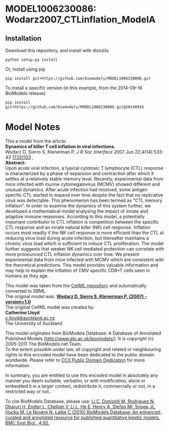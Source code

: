 # MODEL1006230086: Wodarz2007_CTLinflation_ModelA

## Installation

Download this repository, and install with distutils

`python setup.py install`

Or, install using pip

`pip install git+https://github.com/biomodels/MODEL1006230086.git`

To install a specific version (in this example, from the 2014-09-16 BioModels release)

`pip install git+https://github.com/biomodels/MODEL1006230086.git@20140916`


# Model Notes


This a model from the article:  
**Dynamics of killer T cell inflation in viral infections.**   
Wodarz D, Sierro S, Klenerman P. _J R Soc Interface_ 2007 Jun 22;4(14):533-43
[17251133](http://www.ncbi.nlm.nih.gov/pubmed/17251133) ,  
**Abstract:**   
Upon acute viral infection, a typical cytotoxic T lymphocyte (CTL) response is
characterized by a phase of expansion and contraction after which it settles
at a relatively stable memory level. Recently, experimental data from mice
infected with murine cytomegalovirus (MCMV) showed different and unusual
dynamics. After acute infection had resolved, some antigen specific CTL
started to expand over time despite the fact that no replicative virus was
detectable. This phenomenon has been termed as "CTL memory inflation". In
order to examine the dynamics of this system further, we developed a
mathematical model analysing the impact of innate and adaptive immune
responses. According to this model, a potentially important contributor to CTL
inflation is competition between the specific CTL response and an innate
natural killer (NK) cell response. Inflation occurs most readily if the NK
cell response is more efficient than the CTL at reducing virus load during
acute infection, but thereafter maintains a chronic virus load which is
sufficient to induce CTL proliferation. The model further suggests that weaker
NK cell mediated protection can correlate with more pronounced CTL inflation
dynamics over time. We present experimental data from mice infected with MCMV
which are consistent with the theoretical predictions. This model provides
valuable information and may help to explain the inflation of CMV specific
CD8+T cells seen in humans as they age.

This model was taken from the [CellML
repository](http://www.cellml.org/models) and automatically converted to SBML.  
The original model was: [ **Wodarz D, Sierro S, Klenerman P. (2007) -
version=1.0**
](http://models.cellml.org/exposure/61368ae57b0bdf4cfbcc0701fd3a35c2)  
The original CellML model was created by:  
**Catherine Lloyd**   
c.lloyd@auckland.ac.nz  
The University of Auckland  

This model originates from BioModels Database: A Database of Annotated
Published Models (http://www.ebi.ac.uk/biomodels/). It is copyright (c)
2005-2011 The BioModels.net Team.  
To the extent possible under law, all copyright and related or neighbouring
rights to this encoded model have been dedicated to the public domain
worldwide. Please refer to [CC0 Public Domain
Dedication](http://creativecommons.org/publicdomain/zero/1.0/) for more
information.

In summary, you are entitled to use this encoded model in absolutely any
manner you deem suitable, verbatim, or with modification, alone or embedded it
in a larger context, redistribute it, commercially or not, in a restricted way
or not..  
  
To cite BioModels Database, please use: [Li C, Donizelli M, Rodriguez N,
Dharuri H, Endler L, Chelliah V, Li L, He E, Henry A, Stefan MI, Snoep JL,
Hucka M, Le Novère N, Laibe C (2010) BioModels Database: An enhanced, curated
and annotated resource for published quantitative kinetic models. BMC Syst
Biol., 4:92.](http://www.ncbi.nlm.nih.gov/pubmed/20587024)


